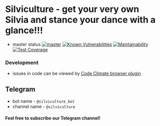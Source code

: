 # Silviculture - get your very own Silvia and stance your dance with a glance!!!
- master status [![master](https://travis-ci.org/zzz3bra/silviculture.svg?branch=master)](https://travis-ci.org/zzz3bra/silviculture)
[![Known Vulnerabilities](https://snyk.io/test/github/zzz3bra/silviculture/badge.svg)](https://snyk.io/test/github/zzz3bra/silviculture)
[![Maintainability](https://api.codeclimate.com/v1/badges/12b918b99f3ef7d4dcc8/maintainability)](https://codeclimate.com/github/zzz3bra/silviculture/maintainability)
[![Test Coverage](https://api.codeclimate.com/v1/badges/12b918b99f3ef7d4dcc8/test_coverage)](https://codeclimate.com/github/zzz3bra/silviculture/test_coverage)

### Development
- issues in code can be viewed by [Code Climate browser plugin](https://docs.codeclimate.com/v1.0/docs/browser-extension)

## Telegram
- bot name - `@silviculture_bot`
- channel name - `@silviculture`

#### Feel free to subscribe our Telegram channel!
